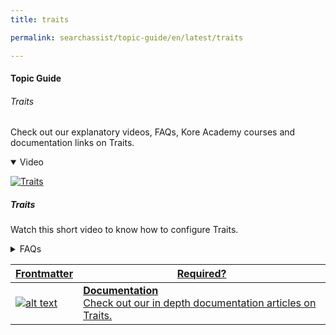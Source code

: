 ```yaml
---
title: traits

permalink: searchassist/topic-guide/en/latest/traits

---
```

#### Topic Guide
###### Traits

  Check out our explanatory videos, FAQs, Kore Academy courses and documentation links on Traits.

<details class="introduction-video" open>
  <summary>Video
  </summary>
  
   [![Traits](images/VideoCoverImage.png)](https://player.vimeo.com/video/751565668?h=3b5c9ebaf6&badge=0&autopause=0&player_id=0&app_id=58479/embed)

  ##### Traits 
  Watch this short video to know how to configure Traits.

</details>

<details>
  <summary>FAQs
  </summary>

  <a class="doc-link" target="_blank" href="https://docs.kore.ai/searchassist/concepts/managing-indices/configuring-traits/">
 
  What are traits?

</a>

 <a class="doc-link" target="_blank" href="https://docs.kore.ai/searchassist/concepts/managing-indices/configuring-traits/">
 
  How to configure traits in SearchAssist?

</a>
 
  
</details>


<a class="doc-link" target="_blank" href="https://docs.kore.ai/searchassist/concepts/managing-indices/configuring-traits/">
 

| Frontmatter | Required? |
|-------------|-------------|
| ![alt text](images/docIcon.svg "Title") | **Documentation**  <br /> Check out our in depth documentation articles on Traits. | 


</a>
